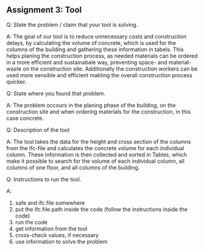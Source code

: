 ## Assignment 3: Tool

Q: State the problem / claim that your tool is solving.

A: The goal of our tool is to reduce unnecessary costs and construction delays, by calculating the volume of concrete, which is used for the columns of the building and gathering these information in tabels. This helps planing the construction process, as needed materials can be ordered in a more efficient and sustainabale way, preventing space- and material-waste on the construction site. Additionally the construction workers can be used more sensible and efficient makting the overall construction process quicker.

Q: State where you found that problem.

A: The problem occours in the planing phase of the building, on the construction site and when ordering materials for the construction, in this case concrete.

Q: Description of the tool

A: The tool takes the data for the height and cross section of the columns from the ifc-file and calculates the concrete volume for each individual column. These information is then collected and sorted in Tables, which make it possible to search for the volume of each individual column, all columns of one floor, and all columns of the building.

Q: Instructions to run the tool.

A: 
1. safe and ifc.file somewhere
2. put the ifc.file path inside the code (follow the instructions inside the code)
3. run the code
4. get information from the tool
5. cross-check values, if necessary
6. use information to solve the problem
